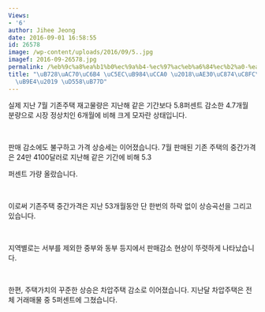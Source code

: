 ```yaml
---
Views:
- '6'
author: Jihee Jeong
date: 2016-09-01 16:58:55
id: 26578
image: /wp-content/uploads/2016/09/5..jpg
imagef: 2016-09-26578.jpg
permalink: /%eb%9c%a8%ea%b1%b0%ec%9a%b4-%ec%97%ac%eb%a6%84%ec%b2%a0-%ea%b8%b0%ec%a1%b4%ec%a3%bc%ed%83%9d-%ed%8c%90%eb%a7%a4-%ed%95%98%eb%9d%bd/
title: "\uB728\uAC70\uC6B4 \uC5EC\uB984\uCCA0 \u2018\uAE30\uC874\uC8FC\uD0DD \uD310\
  \uB9E4\u2019 \uD558\uB77D"
---
```


실제 지난 7월 기존주택 재고물량은 지난해 같은 기간보다 5.8퍼센트 감소한 4.7개월 분량으로 시장 정상치인 6개월에 비해 크게 모자란 상태입니다.

&nbsp;

판매 감소에도 불구하고 가격 상승세는 이어졌습니다. 7월 판매된 기존 주택의 중간가격은 24만 4100달러로 지난해 같은 기간에 비해 5.3

퍼센트 가량 올랐습니다.

&nbsp;

이로써 기존주택 중간가격은 지난 53개월동안 단 한번의 하락 없이 상승곡선을 그리고 있습니다.

&nbsp;

지역별로는 서부를 제외한 중부와 동부 등지에서 판매감소 현상이 뚜렷하게 나타났습니다.

&nbsp;

한편, 주택가치의 꾸준한 상승은 차압주택 감소로 이어졌습니다. 지난달 차압주택은 전체 거래매물 중 5퍼센트에 그쳤습니다.